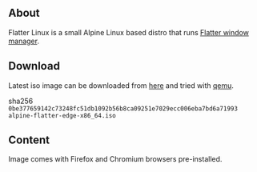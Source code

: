 About
-----

Flatter Linux is a small Alpine Linux based distro that runs
[Flatter window manager](https://github.com/polarcat/fwm).

Download
--------

Latest iso image can be downloaded from
[here](https://drive.google.com/drive/folders/1gq1AYZWfj-K0isbQrRFiqfxx9efsxqHX?usp=sharing)
and tried with [qemu](flatter-linux).

sha256 ```0be377659142c73248fc51db1092b56b8ca09251e7029ecc006eba7bd6a71993  alpine-flatter-edge-x86_64.iso```

Content
-------

Image comes with Firefox and Chromium browsers pre-installed.
